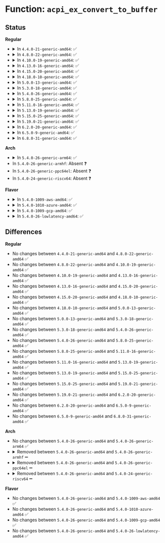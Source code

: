 # Function: <code>acpi_ex_convert_to_buffer</code>

## Status
<b>Regular</b>
<ul>
<li>
<details>
<summary>In <code>4.4.0-21-generic-amd64</code>: ✅</summary>

```c
acpi_status acpi_ex_convert_to_buffer(union acpi_operand_object * obj_desc, union acpi_operand_object * * result_desc)
```

```json
{
  "name": "acpi_ex_convert_to_buffer",
  "collision_type": "Unique Global",
  "inline_type": "No",
  "funcs": [
    {
      "addr": 18446744071583647125,
      "name": "acpi_ex_convert_to_buffer",
      "external": true,
      "loc": "drivers/acpi/acpica/exconvrt.c:200",
      "file": "drivers/acpi/acpica/exconvrt.c",
      "inline": "seen, unknown",
      "caller_inline": [],
      "caller_func": [
        "drivers/acpi/acpica/exconvrt.c:acpi_ex_convert_to_target_type",
        "drivers/acpi/acpica/exoparg1.c:acpi_ex_opcode_1A_1T_1R",
        "drivers/acpi/acpica/exmisc.c:acpi_ex_do_concatenate",
        "drivers/acpi/acpica/exmisc.c:acpi_ex_do_logical_op",
        "drivers/acpi/acpica/exresop.c:acpi_ex_resolve_operands",
        "drivers/acpi/acpica/exresop.c:acpi_ex_resolve_operands",
        "drivers/acpi/acpica/nsconvert.c:acpi_ns_convert_to_buffer"
      ]
    }
  ],
  "symbols": [
    {
      "addr": 18446744071583647125,
      "name": "acpi_ex_convert_to_buffer",
      "section": ".text",
      "bind": "STB_GLOBAL",
      "size": 148
    }
  ]
}
```
</details>
</li>
<li>
<details>
<summary>In <code>4.8.0-22-generic-amd64</code>: ✅</summary>

```c
acpi_status acpi_ex_convert_to_buffer(union acpi_operand_object * obj_desc, union acpi_operand_object * * result_desc)
```

```json
{
  "name": "acpi_ex_convert_to_buffer",
  "collision_type": "Unique Global",
  "inline_type": "No",
  "funcs": [
    {
      "addr": 18446744071583971057,
      "name": "acpi_ex_convert_to_buffer",
      "external": true,
      "loc": "drivers/acpi/acpica/exconvrt.c:202",
      "file": "drivers/acpi/acpica/exconvrt.c",
      "inline": "seen, unknown",
      "caller_inline": [],
      "caller_func": [
        "drivers/acpi/acpica/exconcat.c:acpi_ex_do_concatenate",
        "drivers/acpi/acpica/exconvrt.c:acpi_ex_convert_to_target_type",
        "drivers/acpi/acpica/exmisc.c:acpi_ex_do_logical_op",
        "drivers/acpi/acpica/exoparg1.c:acpi_ex_opcode_1A_1T_1R",
        "drivers/acpi/acpica/exresop.c:acpi_ex_resolve_operands",
        "drivers/acpi/acpica/exresop.c:acpi_ex_resolve_operands",
        "drivers/acpi/acpica/nsconvert.c:acpi_ns_convert_to_buffer"
      ]
    }
  ],
  "symbols": [
    {
      "addr": 18446744071583971057,
      "name": "acpi_ex_convert_to_buffer",
      "section": ".text",
      "bind": "STB_GLOBAL",
      "size": 148
    }
  ]
}
```
</details>
</li>
<li>
<details>
<summary>In <code>4.10.0-19-generic-amd64</code>: ✅</summary>

```c
acpi_status acpi_ex_convert_to_buffer(union acpi_operand_object * obj_desc, union acpi_operand_object * * result_desc)
```

```json
{
  "name": "acpi_ex_convert_to_buffer",
  "collision_type": "Unique Global",
  "inline_type": "No",
  "funcs": [
    {
      "addr": 18446744071584112453,
      "name": "acpi_ex_convert_to_buffer",
      "external": true,
      "loc": "drivers/acpi/acpica/exconvrt.c:202",
      "file": "drivers/acpi/acpica/exconvrt.c",
      "inline": "seen, unknown",
      "caller_inline": [],
      "caller_func": [
        "drivers/acpi/acpica/exconcat.c:acpi_ex_do_concatenate",
        "drivers/acpi/acpica/exconvrt.c:acpi_ex_convert_to_target_type",
        "drivers/acpi/acpica/exmisc.c:acpi_ex_do_logical_op",
        "drivers/acpi/acpica/exoparg1.c:acpi_ex_opcode_1A_1T_1R",
        "drivers/acpi/acpica/exresop.c:acpi_ex_resolve_operands",
        "drivers/acpi/acpica/exresop.c:acpi_ex_resolve_operands",
        "drivers/acpi/acpica/nsconvert.c:acpi_ns_convert_to_buffer"
      ]
    }
  ],
  "symbols": [
    {
      "addr": 18446744071584112453,
      "name": "acpi_ex_convert_to_buffer",
      "section": ".text",
      "bind": "STB_GLOBAL",
      "size": 148
    }
  ]
}
```
</details>
</li>
<li>
<details>
<summary>In <code>4.13.0-16-generic-amd64</code>: ✅</summary>

```c
acpi_status acpi_ex_convert_to_buffer(union acpi_operand_object * obj_desc, union acpi_operand_object * * result_desc)
```

```json
{
  "name": "acpi_ex_convert_to_buffer",
  "collision_type": "Unique Global",
  "inline_type": "No",
  "funcs": [
    {
      "addr": 18446744071584179556,
      "name": "acpi_ex_convert_to_buffer",
      "external": true,
      "loc": "drivers/acpi/acpica/exconvrt.c:202",
      "file": "drivers/acpi/acpica/exconvrt.c",
      "inline": "seen, unknown",
      "caller_inline": [],
      "caller_func": [
        "drivers/acpi/acpica/exconcat.c:acpi_ex_do_concatenate",
        "drivers/acpi/acpica/exconvrt.c:acpi_ex_convert_to_target_type",
        "drivers/acpi/acpica/exmisc.c:acpi_ex_do_logical_op",
        "drivers/acpi/acpica/exoparg1.c:acpi_ex_opcode_1A_1T_1R",
        "drivers/acpi/acpica/exresop.c:acpi_ex_resolve_operands",
        "drivers/acpi/acpica/exresop.c:acpi_ex_resolve_operands",
        "drivers/acpi/acpica/nsconvert.c:acpi_ns_convert_to_buffer"
      ]
    }
  ],
  "symbols": [
    {
      "addr": 18446744071584179556,
      "name": "acpi_ex_convert_to_buffer",
      "section": ".text",
      "bind": "STB_GLOBAL",
      "size": 148
    }
  ]
}
```
</details>
</li>
<li>
<details>
<summary>In <code>4.15.0-20-generic-amd64</code>: ✅</summary>

```c
acpi_status acpi_ex_convert_to_buffer(union acpi_operand_object * obj_desc, union acpi_operand_object * * result_desc)
```

```json
{
  "name": "acpi_ex_convert_to_buffer",
  "collision_type": "Unique Global",
  "inline_type": "No",
  "funcs": [
    {
      "addr": 18446744071584487333,
      "name": "acpi_ex_convert_to_buffer",
      "external": true,
      "loc": "drivers/acpi/acpica/exconvrt.c:208",
      "file": "drivers/acpi/acpica/exconvrt.c",
      "inline": "seen, unknown",
      "caller_inline": [],
      "caller_func": [
        "drivers/acpi/acpica/exconcat.c:acpi_ex_do_concatenate",
        "drivers/acpi/acpica/exconvrt.c:acpi_ex_convert_to_target_type",
        "drivers/acpi/acpica/exmisc.c:acpi_ex_do_logical_op",
        "drivers/acpi/acpica/exoparg1.c:acpi_ex_opcode_1A_1T_1R",
        "drivers/acpi/acpica/exresop.c:acpi_ex_resolve_operands",
        "drivers/acpi/acpica/exresop.c:acpi_ex_resolve_operands",
        "drivers/acpi/acpica/nsconvert.c:acpi_ns_convert_to_buffer"
      ]
    }
  ],
  "symbols": [
    {
      "addr": 18446744071584487333,
      "name": "acpi_ex_convert_to_buffer",
      "section": ".text",
      "bind": "STB_GLOBAL",
      "size": 352
    }
  ]
}
```
</details>
</li>
<li>
<details>
<summary>In <code>4.18.0-10-generic-amd64</code>: ✅</summary>

```c
acpi_status acpi_ex_convert_to_buffer(union acpi_operand_object * obj_desc, union acpi_operand_object * * result_desc)
```

```json
{
  "name": "acpi_ex_convert_to_buffer",
  "collision_type": "Unique Global",
  "inline_type": "No",
  "funcs": [
    {
      "addr": 18446744071584711852,
      "name": "acpi_ex_convert_to_buffer",
      "external": true,
      "loc": "drivers/acpi/acpica/exconvrt.c:174",
      "file": "drivers/acpi/acpica/exconvrt.c",
      "inline": "seen, unknown",
      "caller_inline": [],
      "caller_func": [
        "drivers/acpi/acpica/exconcat.c:acpi_ex_do_concatenate",
        "drivers/acpi/acpica/exconvrt.c:acpi_ex_convert_to_target_type",
        "drivers/acpi/acpica/exmisc.c:acpi_ex_do_logical_op",
        "drivers/acpi/acpica/exoparg1.c:acpi_ex_opcode_1A_1T_1R",
        "drivers/acpi/acpica/exresop.c:acpi_ex_resolve_operands",
        "drivers/acpi/acpica/exresop.c:acpi_ex_resolve_operands",
        "drivers/acpi/acpica/nsconvert.c:acpi_ns_convert_to_buffer"
      ]
    }
  ],
  "symbols": [
    {
      "addr": 18446744071584711852,
      "name": "acpi_ex_convert_to_buffer",
      "section": ".text",
      "bind": "STB_GLOBAL",
      "size": 352
    }
  ]
}
```
</details>
</li>
<li>
<details>
<summary>In <code>5.0.0-13-generic-amd64</code>: ✅</summary>

```c
acpi_status acpi_ex_convert_to_buffer(union acpi_operand_object * obj_desc, union acpi_operand_object * * result_desc)
```

```json
{
  "name": "acpi_ex_convert_to_buffer",
  "collision_type": "Unique Global",
  "inline_type": "No",
  "funcs": [
    {
      "addr": 18446744071584811952,
      "name": "acpi_ex_convert_to_buffer",
      "external": true,
      "loc": "drivers/acpi/acpica/exconvrt.c:174",
      "file": "drivers/acpi/acpica/exconvrt.c",
      "inline": "seen, unknown",
      "caller_inline": [],
      "caller_func": [
        "drivers/acpi/acpica/exconcat.c:acpi_ex_do_concatenate",
        "drivers/acpi/acpica/exconvrt.c:acpi_ex_convert_to_target_type",
        "drivers/acpi/acpica/exmisc.c:acpi_ex_do_logical_op",
        "drivers/acpi/acpica/exoparg1.c:acpi_ex_opcode_1A_1T_1R",
        "drivers/acpi/acpica/exresop.c:acpi_ex_resolve_operands",
        "drivers/acpi/acpica/exresop.c:acpi_ex_resolve_operands",
        "drivers/acpi/acpica/nsconvert.c:acpi_ns_convert_to_buffer"
      ]
    }
  ],
  "symbols": [
    {
      "addr": 18446744071584811952,
      "name": "acpi_ex_convert_to_buffer",
      "section": ".text",
      "bind": "STB_GLOBAL",
      "size": 352
    }
  ]
}
```
</details>
</li>
<li>
<details>
<summary>In <code>5.3.0-18-generic-amd64</code>: ✅</summary>

```c
acpi_status acpi_ex_convert_to_buffer(union acpi_operand_object * obj_desc, union acpi_operand_object * * result_desc)
```

```json
{
  "name": "acpi_ex_convert_to_buffer",
  "collision_type": "Unique Global",
  "inline_type": "No",
  "funcs": [
    {
      "addr": 18446744071585014820,
      "name": "acpi_ex_convert_to_buffer",
      "external": true,
      "loc": "drivers/acpi/acpica/exconvrt.c:174",
      "file": "drivers/acpi/acpica/exconvrt.c",
      "inline": "seen, unknown",
      "caller_inline": [],
      "caller_func": [
        "drivers/acpi/acpica/exconcat.c:acpi_ex_do_concatenate",
        "drivers/acpi/acpica/exconvrt.c:acpi_ex_convert_to_target_type",
        "drivers/acpi/acpica/exmisc.c:acpi_ex_do_logical_op",
        "drivers/acpi/acpica/exoparg1.c:acpi_ex_opcode_1A_1T_1R",
        "drivers/acpi/acpica/exresop.c:acpi_ex_resolve_operands",
        "drivers/acpi/acpica/exresop.c:acpi_ex_resolve_operands",
        "drivers/acpi/acpica/nsconvert.c:acpi_ns_convert_to_buffer"
      ]
    }
  ],
  "symbols": [
    {
      "addr": 18446744071585014820,
      "name": "acpi_ex_convert_to_buffer",
      "section": ".text",
      "bind": "STB_GLOBAL",
      "size": 352
    }
  ]
}
```
</details>
</li>
<li>
<details>
<summary>In <code>5.4.0-26-generic-amd64</code>: ✅</summary>

```c
acpi_status acpi_ex_convert_to_buffer(union acpi_operand_object * obj_desc, union acpi_operand_object * * result_desc)
```

```json
{
  "name": "acpi_ex_convert_to_buffer",
  "collision_type": "Unique Global",
  "inline_type": "No",
  "funcs": [
    {
      "addr": 18446744071585150905,
      "name": "acpi_ex_convert_to_buffer",
      "external": true,
      "loc": "drivers/acpi/acpica/exconvrt.c:174",
      "file": "drivers/acpi/acpica/exconvrt.c",
      "inline": "seen, unknown",
      "caller_inline": [],
      "caller_func": [
        "drivers/acpi/acpica/exconcat.c:acpi_ex_do_concatenate",
        "drivers/acpi/acpica/exconvrt.c:acpi_ex_convert_to_target_type",
        "drivers/acpi/acpica/exmisc.c:acpi_ex_do_logical_op",
        "drivers/acpi/acpica/exoparg1.c:acpi_ex_opcode_1A_1T_1R",
        "drivers/acpi/acpica/exresop.c:acpi_ex_resolve_operands",
        "drivers/acpi/acpica/exresop.c:acpi_ex_resolve_operands",
        "drivers/acpi/acpica/nsconvert.c:acpi_ns_convert_to_buffer"
      ]
    }
  ],
  "symbols": [
    {
      "addr": 18446744071585150905,
      "name": "acpi_ex_convert_to_buffer",
      "section": ".text",
      "bind": "STB_GLOBAL",
      "size": 352
    }
  ]
}
```
</details>
</li>
<li>
<details>
<summary>In <code>5.8.0-25-generic-amd64</code>: ✅</summary>

```c
acpi_status acpi_ex_convert_to_buffer(union acpi_operand_object * obj_desc, union acpi_operand_object * * result_desc)
```

```json
{
  "name": "acpi_ex_convert_to_buffer",
  "collision_type": "Unique Global",
  "inline_type": "No",
  "funcs": [
    {
      "addr": 18446744071585856095,
      "name": "acpi_ex_convert_to_buffer",
      "external": true,
      "loc": "drivers/acpi/acpica/exconvrt.c:174",
      "file": "drivers/acpi/acpica/exconvrt.c",
      "inline": "seen, unknown",
      "caller_inline": [],
      "caller_func": [
        "drivers/acpi/acpica/exconcat.c:acpi_ex_do_concatenate",
        "drivers/acpi/acpica/exconvrt.c:acpi_ex_convert_to_target_type",
        "drivers/acpi/acpica/exmisc.c:acpi_ex_do_logical_op",
        "drivers/acpi/acpica/exoparg1.c:acpi_ex_opcode_1A_1T_1R",
        "drivers/acpi/acpica/exresop.c:acpi_ex_resolve_operands",
        "drivers/acpi/acpica/exresop.c:acpi_ex_resolve_operands",
        "drivers/acpi/acpica/nsconvert.c:acpi_ns_convert_to_buffer"
      ]
    }
  ],
  "symbols": [
    {
      "addr": 18446744071585856095,
      "name": "acpi_ex_convert_to_buffer",
      "section": ".text",
      "bind": "STB_GLOBAL",
      "size": 352
    }
  ]
}
```
</details>
</li>
<li>
<details>
<summary>In <code>5.11.0-16-generic-amd64</code>: ✅</summary>

```c
acpi_status acpi_ex_convert_to_buffer(union acpi_operand_object * obj_desc, union acpi_operand_object * * result_desc)
```

```json
{
  "name": "acpi_ex_convert_to_buffer",
  "collision_type": "Unique Global",
  "inline_type": "No",
  "funcs": [
    {
      "addr": 18446744071585977243,
      "name": "acpi_ex_convert_to_buffer",
      "external": true,
      "loc": "drivers/acpi/acpica/exconvrt.c:174",
      "file": "drivers/acpi/acpica/exconvrt.c",
      "inline": "seen, unknown",
      "caller_inline": [],
      "caller_func": [
        "drivers/acpi/acpica/exconcat.c:acpi_ex_do_concatenate",
        "drivers/acpi/acpica/exconvrt.c:acpi_ex_convert_to_target_type",
        "drivers/acpi/acpica/exmisc.c:acpi_ex_do_logical_op",
        "drivers/acpi/acpica/exoparg1.c:acpi_ex_opcode_1A_1T_1R",
        "drivers/acpi/acpica/exresop.c:acpi_ex_resolve_operands",
        "drivers/acpi/acpica/exresop.c:acpi_ex_resolve_operands",
        "drivers/acpi/acpica/nsconvert.c:acpi_ns_convert_to_buffer"
      ]
    }
  ],
  "symbols": [
    {
      "addr": 18446744071585977243,
      "name": "acpi_ex_convert_to_buffer",
      "section": ".text",
      "bind": "STB_GLOBAL",
      "size": 352
    }
  ]
}
```
</details>
</li>
<li>
<details>
<summary>In <code>5.13.0-19-generic-amd64</code>: ✅</summary>

```c
acpi_status acpi_ex_convert_to_buffer(union acpi_operand_object * obj_desc, union acpi_operand_object * * result_desc)
```

```json
{
  "name": "acpi_ex_convert_to_buffer",
  "collision_type": "Unique Global",
  "inline_type": "No",
  "funcs": [
    {
      "addr": 18446744071585854313,
      "name": "acpi_ex_convert_to_buffer",
      "external": true,
      "loc": "drivers/acpi/acpica/exconvrt.c:174",
      "file": "drivers/acpi/acpica/exconvrt.c",
      "inline": "seen, unknown",
      "caller_inline": [],
      "caller_func": [
        "drivers/acpi/acpica/exconcat.c:acpi_ex_do_concatenate",
        "drivers/acpi/acpica/exconvrt.c:acpi_ex_convert_to_target_type",
        "drivers/acpi/acpica/exmisc.c:acpi_ex_do_logical_op",
        "drivers/acpi/acpica/exoparg1.c:acpi_ex_opcode_1A_1T_1R",
        "drivers/acpi/acpica/exresop.c:acpi_ex_resolve_operands",
        "drivers/acpi/acpica/exresop.c:acpi_ex_resolve_operands",
        "drivers/acpi/acpica/nsconvert.c:acpi_ns_convert_to_buffer"
      ]
    }
  ],
  "symbols": [
    {
      "addr": 18446744071585854313,
      "name": "acpi_ex_convert_to_buffer",
      "section": ".text",
      "bind": "STB_GLOBAL",
      "size": 352
    }
  ]
}
```
</details>
</li>
<li>
<details>
<summary>In <code>5.15.0-25-generic-amd64</code>: ✅</summary>

```c
acpi_status acpi_ex_convert_to_buffer(union acpi_operand_object * obj_desc, union acpi_operand_object * * result_desc)
```

```json
{
  "name": "acpi_ex_convert_to_buffer",
  "collision_type": "Unique Global",
  "inline_type": "No",
  "funcs": [
    {
      "addr": 18446744071586341224,
      "name": "acpi_ex_convert_to_buffer",
      "external": true,
      "loc": "drivers/acpi/acpica/exconvrt.c:174",
      "file": "drivers/acpi/acpica/exconvrt.c",
      "inline": "seen, unknown",
      "caller_inline": [],
      "caller_func": [
        "drivers/acpi/acpica/exconcat.c:acpi_ex_do_concatenate",
        "drivers/acpi/acpica/exconvrt.c:acpi_ex_convert_to_target_type",
        "drivers/acpi/acpica/exmisc.c:acpi_ex_do_logical_op",
        "drivers/acpi/acpica/exoparg1.c:acpi_ex_opcode_1A_1T_1R",
        "drivers/acpi/acpica/exresop.c:acpi_ex_resolve_operands",
        "drivers/acpi/acpica/exresop.c:acpi_ex_resolve_operands",
        "drivers/acpi/acpica/nsconvert.c:acpi_ns_convert_to_buffer"
      ]
    }
  ],
  "symbols": [
    {
      "addr": 18446744071586341224,
      "name": "acpi_ex_convert_to_buffer",
      "section": ".text",
      "bind": "STB_GLOBAL",
      "size": 352
    }
  ]
}
```
</details>
</li>
<li>
<details>
<summary>In <code>5.19.0-21-generic-amd64</code>: ✅</summary>

```c
acpi_status acpi_ex_convert_to_buffer(union acpi_operand_object * obj_desc, union acpi_operand_object * * result_desc)
```

```json
{
  "name": "acpi_ex_convert_to_buffer",
  "collision_type": "Unique Global",
  "inline_type": "No",
  "funcs": [
    {
      "addr": 18446744071587588306,
      "name": "acpi_ex_convert_to_buffer",
      "external": true,
      "loc": "drivers/acpi/acpica/exconvrt.c:174",
      "file": "drivers/acpi/acpica/exconvrt.c",
      "inline": "seen, unknown",
      "caller_inline": [],
      "caller_func": [
        "drivers/acpi/acpica/exconcat.c:acpi_ex_do_concatenate",
        "drivers/acpi/acpica/exconvrt.c:acpi_ex_convert_to_target_type",
        "drivers/acpi/acpica/exmisc.c:acpi_ex_do_logical_op",
        "drivers/acpi/acpica/exoparg1.c:acpi_ex_opcode_1A_1T_1R",
        "drivers/acpi/acpica/exresop.c:acpi_ex_resolve_operands",
        "drivers/acpi/acpica/exresop.c:acpi_ex_resolve_operands",
        "drivers/acpi/acpica/nsconvert.c:acpi_ns_convert_to_buffer"
      ]
    }
  ],
  "symbols": [
    {
      "addr": 18446744071587588306,
      "name": "acpi_ex_convert_to_buffer",
      "section": ".text",
      "bind": "STB_GLOBAL",
      "size": 367
    }
  ]
}
```
</details>
</li>
<li>
<details>
<summary>In <code>6.2.0-20-generic-amd64</code>: ✅</summary>

```c
acpi_status acpi_ex_convert_to_buffer(union acpi_operand_object * obj_desc, union acpi_operand_object * * result_desc)
```

```json
{
  "name": "acpi_ex_convert_to_buffer",
  "collision_type": "Unique Global",
  "inline_type": "No",
  "funcs": [
    {
      "addr": 18446744071588879216,
      "name": "acpi_ex_convert_to_buffer",
      "external": true,
      "loc": "drivers/acpi/acpica/exconvrt.c:174",
      "file": "drivers/acpi/acpica/exconvrt.c",
      "inline": "seen, unknown",
      "caller_inline": [],
      "caller_func": [
        "drivers/acpi/acpica/exconcat.c:acpi_ex_do_concatenate",
        "drivers/acpi/acpica/exconvrt.c:acpi_ex_convert_to_target_type",
        "drivers/acpi/acpica/exmisc.c:acpi_ex_do_logical_op",
        "drivers/acpi/acpica/exoparg1.c:acpi_ex_opcode_1A_1T_1R",
        "drivers/acpi/acpica/exresop.c:acpi_ex_resolve_operands",
        "drivers/acpi/acpica/exresop.c:acpi_ex_resolve_operands",
        "drivers/acpi/acpica/nsconvert.c:acpi_ns_convert_to_buffer"
      ]
    }
  ],
  "symbols": [
    {
      "addr": 18446744071588879216,
      "name": "acpi_ex_convert_to_buffer",
      "section": ".text",
      "bind": "STB_GLOBAL",
      "size": 521
    }
  ]
}
```
</details>
</li>
<li>
<details>
<summary>In <code>6.5.0-9-generic-amd64</code>: ✅</summary>

```c
acpi_status acpi_ex_convert_to_buffer(union acpi_operand_object * obj_desc, union acpi_operand_object * * result_desc)
```

```json
{
  "name": "acpi_ex_convert_to_buffer",
  "collision_type": "Unique Global",
  "inline_type": "No",
  "funcs": [
    {
      "addr": 18446744071589168784,
      "name": "acpi_ex_convert_to_buffer",
      "external": true,
      "loc": "drivers/acpi/acpica/exconvrt.c:174",
      "file": "drivers/acpi/acpica/exconvrt.c",
      "inline": "seen, unknown",
      "caller_inline": [],
      "caller_func": [
        "drivers/acpi/acpica/exconcat.c:acpi_ex_do_concatenate",
        "drivers/acpi/acpica/exconvrt.c:acpi_ex_convert_to_target_type",
        "drivers/acpi/acpica/exmisc.c:acpi_ex_do_logical_op",
        "drivers/acpi/acpica/exoparg1.c:acpi_ex_opcode_1A_1T_1R",
        "drivers/acpi/acpica/exresop.c:acpi_ex_resolve_operands",
        "drivers/acpi/acpica/exresop.c:acpi_ex_resolve_operands",
        "drivers/acpi/acpica/nsconvert.c:acpi_ns_convert_to_buffer"
      ]
    }
  ],
  "symbols": [
    {
      "addr": 18446744071589168784,
      "name": "acpi_ex_convert_to_buffer",
      "section": ".text",
      "bind": "STB_GLOBAL",
      "size": 511
    }
  ]
}
```
</details>
</li>
<li>
<details>
<summary>In <code>6.8.0-31-generic-amd64</code>: ✅</summary>

```c
acpi_status acpi_ex_convert_to_buffer(union acpi_operand_object * obj_desc, union acpi_operand_object * * result_desc)
```

```json
{
  "name": "acpi_ex_convert_to_buffer",
  "collision_type": "Unique Global",
  "inline_type": "No",
  "funcs": [
    {
      "addr": 18446744071589475200,
      "name": "acpi_ex_convert_to_buffer",
      "external": true,
      "loc": "drivers/acpi/acpica/exconvrt.c:174",
      "file": "drivers/acpi/acpica/exconvrt.c",
      "inline": "seen, unknown",
      "caller_inline": [],
      "caller_func": [
        "drivers/acpi/acpica/exconcat.c:acpi_ex_do_concatenate",
        "drivers/acpi/acpica/exconvrt.c:acpi_ex_convert_to_target_type",
        "drivers/acpi/acpica/exmisc.c:acpi_ex_do_logical_op",
        "drivers/acpi/acpica/exoparg1.c:acpi_ex_opcode_1A_1T_1R",
        "drivers/acpi/acpica/exresop.c:acpi_ex_resolve_operands",
        "drivers/acpi/acpica/exresop.c:acpi_ex_resolve_operands",
        "drivers/acpi/acpica/nsconvert.c:acpi_ns_convert_to_buffer"
      ]
    }
  ],
  "symbols": [
    {
      "addr": 18446744071589475200,
      "name": "acpi_ex_convert_to_buffer",
      "section": ".text",
      "bind": "STB_GLOBAL",
      "size": 511
    }
  ]
}
```
</details>
</li>
</ul>
<b>Arch</b>
<ul>
<li>
<details>
<summary>In <code>5.4.0-26-generic-arm64</code>: ✅</summary>

```c
acpi_status acpi_ex_convert_to_buffer(union acpi_operand_object * obj_desc, union acpi_operand_object * * result_desc)
```

```json
{
  "name": "acpi_ex_convert_to_buffer",
  "collision_type": "Unique Global",
  "inline_type": "No",
  "funcs": [
    {
      "addr": 18446603336497512660,
      "name": "acpi_ex_convert_to_buffer",
      "external": true,
      "loc": "drivers/acpi/acpica/exconvrt.c:174",
      "file": "drivers/acpi/acpica/exconvrt.c",
      "inline": "seen, unknown",
      "caller_inline": [],
      "caller_func": [
        "drivers/acpi/acpica/exconcat.c:acpi_ex_do_concatenate",
        "drivers/acpi/acpica/exconvrt.c:acpi_ex_convert_to_target_type",
        "drivers/acpi/acpica/exmisc.c:acpi_ex_do_logical_op",
        "drivers/acpi/acpica/exoparg1.c:acpi_ex_opcode_1A_1T_1R",
        "drivers/acpi/acpica/exresop.c:acpi_ex_resolve_operands",
        "drivers/acpi/acpica/exresop.c:acpi_ex_resolve_operands",
        "drivers/acpi/acpica/nsconvert.c:acpi_ns_convert_to_buffer"
      ]
    }
  ],
  "symbols": [
    {
      "addr": 18446603336497512660,
      "name": "acpi_ex_convert_to_buffer",
      "section": ".text",
      "bind": "STB_GLOBAL",
      "size": 196
    }
  ]
}
```
</details>
</li>
<li>
In <code>5.4.0-26-generic-armhf</code>: Absent ❓
</li>
<li>
In <code>5.4.0-26-generic-ppc64el</code>: Absent ❓
</li>
<li>
In <code>5.4.0-24-generic-riscv64</code>: Absent ❓
</li>
</ul>
<b>Flavor</b>
<ul>
<li>
<details>
<summary>In <code>5.4.0-1009-aws-amd64</code>: ✅</summary>

```c
acpi_status acpi_ex_convert_to_buffer(union acpi_operand_object * obj_desc, union acpi_operand_object * * result_desc)
```

```json
{
  "name": "acpi_ex_convert_to_buffer",
  "collision_type": "Unique Global",
  "inline_type": "No",
  "funcs": [
    {
      "addr": 18446744071585047502,
      "name": "acpi_ex_convert_to_buffer",
      "external": true,
      "loc": "drivers/acpi/acpica/exconvrt.c:174",
      "file": "drivers/acpi/acpica/exconvrt.c",
      "inline": "seen, unknown",
      "caller_inline": [],
      "caller_func": [
        "drivers/acpi/acpica/exconcat.c:acpi_ex_do_concatenate",
        "drivers/acpi/acpica/exconvrt.c:acpi_ex_convert_to_target_type",
        "drivers/acpi/acpica/exmisc.c:acpi_ex_do_logical_op",
        "drivers/acpi/acpica/exoparg1.c:acpi_ex_opcode_1A_1T_1R",
        "drivers/acpi/acpica/exresop.c:acpi_ex_resolve_operands",
        "drivers/acpi/acpica/exresop.c:acpi_ex_resolve_operands",
        "drivers/acpi/acpica/nsconvert.c:acpi_ns_convert_to_buffer"
      ]
    }
  ],
  "symbols": [
    {
      "addr": 18446744071585047502,
      "name": "acpi_ex_convert_to_buffer",
      "section": ".text",
      "bind": "STB_GLOBAL",
      "size": 150
    }
  ]
}
```
</details>
</li>
<li>
<details>
<summary>In <code>5.4.0-1010-azure-amd64</code>: ✅</summary>

```c
acpi_status acpi_ex_convert_to_buffer(union acpi_operand_object * obj_desc, union acpi_operand_object * * result_desc)
```

```json
{
  "name": "acpi_ex_convert_to_buffer",
  "collision_type": "Unique Global",
  "inline_type": "No",
  "funcs": [
    {
      "addr": 18446744071584963052,
      "name": "acpi_ex_convert_to_buffer",
      "external": true,
      "loc": "drivers/acpi/acpica/exconvrt.c:174",
      "file": "drivers/acpi/acpica/exconvrt.c",
      "inline": "seen, unknown",
      "caller_inline": [],
      "caller_func": [
        "drivers/acpi/acpica/exconcat.c:acpi_ex_do_concatenate",
        "drivers/acpi/acpica/exconvrt.c:acpi_ex_convert_to_target_type",
        "drivers/acpi/acpica/exmisc.c:acpi_ex_do_logical_op",
        "drivers/acpi/acpica/exoparg1.c:acpi_ex_opcode_1A_1T_1R",
        "drivers/acpi/acpica/exresop.c:acpi_ex_resolve_operands",
        "drivers/acpi/acpica/exresop.c:acpi_ex_resolve_operands",
        "drivers/acpi/acpica/nsconvert.c:acpi_ns_convert_to_buffer"
      ]
    }
  ],
  "symbols": [
    {
      "addr": 18446744071584963052,
      "name": "acpi_ex_convert_to_buffer",
      "section": ".text",
      "bind": "STB_GLOBAL",
      "size": 150
    }
  ]
}
```
</details>
</li>
<li>
<details>
<summary>In <code>5.4.0-1009-gcp-amd64</code>: ✅</summary>

```c
acpi_status acpi_ex_convert_to_buffer(union acpi_operand_object * obj_desc, union acpi_operand_object * * result_desc)
```

```json
{
  "name": "acpi_ex_convert_to_buffer",
  "collision_type": "Unique Global",
  "inline_type": "No",
  "funcs": [
    {
      "addr": 18446744071585102489,
      "name": "acpi_ex_convert_to_buffer",
      "external": true,
      "loc": "drivers/acpi/acpica/exconvrt.c:174",
      "file": "drivers/acpi/acpica/exconvrt.c",
      "inline": "seen, unknown",
      "caller_inline": [],
      "caller_func": [
        "drivers/acpi/acpica/exconcat.c:acpi_ex_do_concatenate",
        "drivers/acpi/acpica/exconvrt.c:acpi_ex_convert_to_target_type",
        "drivers/acpi/acpica/exmisc.c:acpi_ex_do_logical_op",
        "drivers/acpi/acpica/exoparg1.c:acpi_ex_opcode_1A_1T_1R",
        "drivers/acpi/acpica/exresop.c:acpi_ex_resolve_operands",
        "drivers/acpi/acpica/exresop.c:acpi_ex_resolve_operands",
        "drivers/acpi/acpica/nsconvert.c:acpi_ns_convert_to_buffer"
      ]
    }
  ],
  "symbols": [
    {
      "addr": 18446744071585102489,
      "name": "acpi_ex_convert_to_buffer",
      "section": ".text",
      "bind": "STB_GLOBAL",
      "size": 352
    }
  ]
}
```
</details>
</li>
<li>
<details>
<summary>In <code>5.4.0-26-lowlatency-amd64</code>: ✅</summary>

```c
acpi_status acpi_ex_convert_to_buffer(union acpi_operand_object * obj_desc, union acpi_operand_object * * result_desc)
```

```json
{
  "name": "acpi_ex_convert_to_buffer",
  "collision_type": "Unique Global",
  "inline_type": "No",
  "funcs": [
    {
      "addr": 18446744071585208649,
      "name": "acpi_ex_convert_to_buffer",
      "external": true,
      "loc": "drivers/acpi/acpica/exconvrt.c:174",
      "file": "drivers/acpi/acpica/exconvrt.c",
      "inline": "seen, unknown",
      "caller_inline": [],
      "caller_func": [
        "drivers/acpi/acpica/exconcat.c:acpi_ex_do_concatenate",
        "drivers/acpi/acpica/exconvrt.c:acpi_ex_convert_to_target_type",
        "drivers/acpi/acpica/exmisc.c:acpi_ex_do_logical_op",
        "drivers/acpi/acpica/exoparg1.c:acpi_ex_opcode_1A_1T_1R",
        "drivers/acpi/acpica/exresop.c:acpi_ex_resolve_operands",
        "drivers/acpi/acpica/exresop.c:acpi_ex_resolve_operands",
        "drivers/acpi/acpica/nsconvert.c:acpi_ns_convert_to_buffer"
      ]
    }
  ],
  "symbols": [
    {
      "addr": 18446744071585208649,
      "name": "acpi_ex_convert_to_buffer",
      "section": ".text",
      "bind": "STB_GLOBAL",
      "size": 352
    }
  ]
}
```
</details>
</li>
</ul>

## Differences
<b>Regular</b>
<ul>
<li>
No changes between <code>4.4.0-21-generic-amd64</code> and <code>4.8.0-22-generic-amd64</code> ✅
</li>
<li>
No changes between <code>4.8.0-22-generic-amd64</code> and <code>4.10.0-19-generic-amd64</code> ✅
</li>
<li>
No changes between <code>4.10.0-19-generic-amd64</code> and <code>4.13.0-16-generic-amd64</code> ✅
</li>
<li>
No changes between <code>4.13.0-16-generic-amd64</code> and <code>4.15.0-20-generic-amd64</code> ✅
</li>
<li>
No changes between <code>4.15.0-20-generic-amd64</code> and <code>4.18.0-10-generic-amd64</code> ✅
</li>
<li>
No changes between <code>4.18.0-10-generic-amd64</code> and <code>5.0.0-13-generic-amd64</code> ✅
</li>
<li>
No changes between <code>5.0.0-13-generic-amd64</code> and <code>5.3.0-18-generic-amd64</code> ✅
</li>
<li>
No changes between <code>5.3.0-18-generic-amd64</code> and <code>5.4.0-26-generic-amd64</code> ✅
</li>
<li>
No changes between <code>5.4.0-26-generic-amd64</code> and <code>5.8.0-25-generic-amd64</code> ✅
</li>
<li>
No changes between <code>5.8.0-25-generic-amd64</code> and <code>5.11.0-16-generic-amd64</code> ✅
</li>
<li>
No changes between <code>5.11.0-16-generic-amd64</code> and <code>5.13.0-19-generic-amd64</code> ✅
</li>
<li>
No changes between <code>5.13.0-19-generic-amd64</code> and <code>5.15.0-25-generic-amd64</code> ✅
</li>
<li>
No changes between <code>5.15.0-25-generic-amd64</code> and <code>5.19.0-21-generic-amd64</code> ✅
</li>
<li>
No changes between <code>5.19.0-21-generic-amd64</code> and <code>6.2.0-20-generic-amd64</code> ✅
</li>
<li>
No changes between <code>6.2.0-20-generic-amd64</code> and <code>6.5.0-9-generic-amd64</code> ✅
</li>
<li>
No changes between <code>6.5.0-9-generic-amd64</code> and <code>6.8.0-31-generic-amd64</code> ✅
</li>
</ul>
<b>Arch</b>
<ul>
<li>
No changes between <code>5.4.0-26-generic-amd64</code> and <code>5.4.0-26-generic-arm64</code> ✅
</li>
<li>
<details>
<summary>Removed between <code>5.4.0-26-generic-amd64</code> and <code>5.4.0-26-generic-armhf</code> ➖</summary>

```c
acpi_status acpi_ex_convert_to_buffer(union acpi_operand_object * obj_desc, union acpi_operand_object * * result_desc)
```
</details>
</li>
<li>
<details>
<summary>Removed between <code>5.4.0-26-generic-amd64</code> and <code>5.4.0-26-generic-ppc64el</code> ➖</summary>

```c
acpi_status acpi_ex_convert_to_buffer(union acpi_operand_object * obj_desc, union acpi_operand_object * * result_desc)
```
</details>
</li>
<li>
<details>
<summary>Removed between <code>5.4.0-26-generic-amd64</code> and <code>5.4.0-24-generic-riscv64</code> ➖</summary>

```c
acpi_status acpi_ex_convert_to_buffer(union acpi_operand_object * obj_desc, union acpi_operand_object * * result_desc)
```
</details>
</li>
</ul>
<b>Flavor</b>
<ul>
<li>
No changes between <code>5.4.0-26-generic-amd64</code> and <code>5.4.0-1009-aws-amd64</code> ✅
</li>
<li>
No changes between <code>5.4.0-26-generic-amd64</code> and <code>5.4.0-1010-azure-amd64</code> ✅
</li>
<li>
No changes between <code>5.4.0-26-generic-amd64</code> and <code>5.4.0-1009-gcp-amd64</code> ✅
</li>
<li>
No changes between <code>5.4.0-26-generic-amd64</code> and <code>5.4.0-26-lowlatency-amd64</code> ✅
</li>
</ul>
